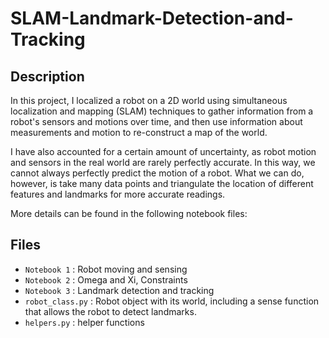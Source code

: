 # SLAM-Landmark-Detection-and-Tracking

## Description

In this project, I localized a robot on a 2D world using simultaneous localization and mapping (SLAM) techniques to gather information from a robot's sensors and motions over time, and then use information about measurements and motion to re-construct a map of the world.

I have also accounted for a certain amount of uncertainty, as robot motion and sensors in the real world are rarely perfectly accurate. In this way, we cannot always perfectly predict the motion of a robot. What we can do, however, is take many data points and triangulate the location of different features and landmarks for more accurate readings. 

More details can be found in the following notebook files:

## Files

- `Notebook 1` : Robot moving and sensing
- `Notebook 2` : Omega and Xi, Constraints
- `Notebook 3` : Landmark detection and tracking
- `robot_class.py` : Robot object with its world, including a sense function that allows the robot to detect landmarks. 
- `helpers.py` : helper functions

